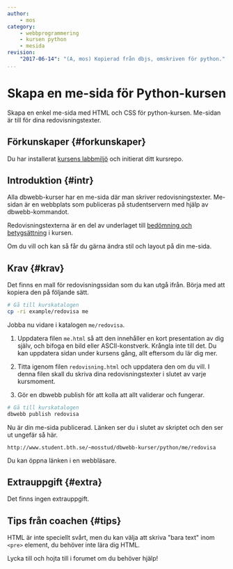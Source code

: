 ```yaml
---
author:
    - mos
category:
    - webbprogrammering
    - kursen python
    - mesida
revision:
    "2017-06-14": "(A, mos) Kopierad från dbjs, omskriven för python."
...
```

Skapa en me-sida för Python-kursen
==================================

Skapa en enkel me-sida med HTML och CSS för python-kursen. Me-sidan är till för dina redovisningstexter.

<!--more-->



Förkunskaper {#forkunskaper}
-----------------------

Du har installerat [kursens labbmiljö](kurser/python/labbmiljo) och initierat ditt kursrepo.



Introduktion {#intr}
-----------------------

Alla dbwebb-kurser har en me-sida där man skriver redovisningstexter. Me-sidan är en webbplats som publiceras på studentservern med hjälp av dbwebb-kommandot.

Redovisningstexterna är en del av underlaget till [bedömning och betygsättning](kurser/faq/bedomning-och-betygsattning) i kursen.

Om du vill och kan så får du gärna ändra stil och layout på din me-sida.



Krav {#krav}
-----------------------

Det finns en mall för redovisningssidan som du kan utgå ifrån. Börja med att kopiera den på följande sätt.

```bash
# Gå till kurskatalogen
cp -ri example/redovisa me
```

Jobba nu vidare i katalogen `me/redovisa`.

1. Uppdatera filen `me.html` så att den innehåller en kort presentation av dig själv, och bifoga en bild eller ASCII-konstverk. Krångla inte till det. Du kan uppdatera sidan under kursens gång, allt eftersom du lär dig mer.

1. Titta igenom filen `redovisning.html` och uppdatera den om du vill. I denna filen skall du skriva dina redovisningstexter i slutet av varje kursmoment.

1. Gör en dbwebb publish för att kolla att allt validerar och fungerar.

```bash
# Gå till kurskatalogen
dbwebb publish redovisa
```

Nu är din me-sida publicerad. Länken ser du i slutet av skriptet och den ser ut ungefär så här.

```text
http://www.student.bth.se/~mosstud/dbwebb-kurser/python/me/redovisa
```

Du kan öppna länken i en webbläsare.



Extrauppgift {#extra}
-----------------------

Det finns ingen extrauppgift.



Tips från coachen {#tips}
-----------------------

HTML är inte speciellt svårt, men du kan välja att skriva "bara text" inom `<pre>` element, du behöver inte lära dig HTML.

Lycka till och hojta till i forumet om du behöver hjälp!
